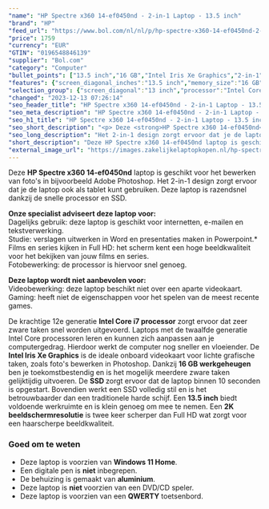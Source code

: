 ```yaml
---
"name": "HP Spectre x360 14-ef0450nd - 2-in-1 Laptop - 13.5 inch"
"brand": "HP"
"feed_url": "https://www.bol.com/nl/nl/p/hp-spectre-x360-14-ef0450nd-2-in-1-laptop-13-5-inch/9300000109297223"
"price": 1759
"currency": "EUR"
"GTIN": "0196548846139"
"supplier": "Bol.com"
"category": "Computer"
"bullet_points": ["13.5 inch","16 GB","Intel Iris Xe Graphics","2-in-1"]
"features": {"screen_diagonal_inches":"13.5 inch","memory_size":"16 GB","graphics_card":"Intel Iris Xe Graphics","purpose_laptop":"2-in-1"}
"selection_group": {"screen_diagonal":"13 inch","processor":"Intel Core i7","changed_price_past_3_days":false,"product_family":"Spectre"}
"changed": "2023-12-13 07:26:14"
"seo_header_title": "HP Spectre x360 14-ef0450nd - 2-in-1 Laptop - 13.5 inch"
"seo_meta_description": "HP Spectre x360 14-ef0450nd - 2-in-1 Laptop - 13.5 inch"
"seo_h1_title": "HP Spectre x360 14-ef0450nd - 2-in-1 Laptop - 13.5 inch"
"seo_short_description": "<p> Deze <strong>HP Spectre x360 14-ef0450nd</strong> laptop is geschikt voor het bewerken van foto's in bijvoorbeeld Adobe Photoshop."
"seo_long_description": "Het 2-in-1 design zorgt ervoor dat je de laptop ook als tablet kunt gebruiken. Deze laptop is razendsnel dankzij de snelle processor en SSD.  </p> <p> <strong>Onze specialist adviseert deze laptop voor:</strong><br /> Dagelijks gebruik: deze laptop is geschikt voor internetten, e-mailen en tekstverwerking. <br /> Studie: verslagen uitwerken in Word en presentaties maken in Powerpoint. *<br /> Films en series kijken in Full HD: het scherm kent een hoge beeldkwaliteit voor het bekijken van jouw films en series. <br /> Fotobewerking: de processor is hiervoor snel genoeg.  </p> <p> <strong>Deze laptop wordt niet aanbevolen voor:</strong><br /> Videobewerking: deze laptop beschikt niet over een aparte videokaart. <br /> Gaming: heeft niet de eigenschappen voor het spelen van de meest recente games.  </p> <p> De krachtige 12e generatie <strong>Intel Core i7 processor</strong> zorgt ervoor dat zeer zware taken snel worden uitgevoerd. Laptops met de twaalfde generatie Intel Core processoren leren en kunnen zich aanpassen aan je computergedrag. Hierdoor werkt de computer nog sneller en vloeiender. De <strong>Intel Iris Xe Graphics</strong> is de ideale onboard videokaart voor lichte grafische taken, zoals foto's bewerken in Photoshop. Dankzij <strong>16 GB werkgeheugen </strong>ben je toekomstbestendig en is het mogelijk meerdere zware taken gelijktijdig uitvoeren. De <strong>SSD </strong>zorgt ervoor dat de laptop binnen 10 seconden is opgestart. Bovendien werkt een SSD volledig stil en is het betrouwbaarder dan een traditionele harde schijf. Een <strong>13. 5 inch</strong> biedt voldoende werkruimte en is klein genoeg om mee te nemen. Een <strong>2K beeldschermresolutie</strong> is twee keer scherper dan Full HD wat zorgt voor een haarscherpe beeldkwaliteit.  </p> <p> </p> <h3> Goed om te weten</h3> <p> </p> <ul> <li>Deze laptop is voorzien van <strong>Windows 11 Home</strong>. </li> <li>Een digitale pen is <strong>niet</strong> inbegrepen. </li> <li>De behuizing is gemaakt van <strong>aluminium</strong>. </li> <li>Deze laptop is <strong>niet </strong>voorzien van een DVD/CD speler. </li> <li>Deze laptop is voorzien van een <strong>QWERTY</strong> toetsenbord. </li> </ul>"
"short_description": "Deze HP Spectre x360 14-ef0450nd laptop is geschikt voor het bewerken van foto's in bijvoorbeeld Adobe Photoshop. Het 2-in-1 design zorgt ervoor dat je de laptop ook als tablet kunt gebruiken. Deze laptop is razendsnel dankzij de snelle processor en SSD. Onze specialist adviseert deze laptop voor: Dagelijks gebruik: deze laptop is geschikt voor internetten, e-mailen en tekstverwerking. Studie: verslagen uitwerken in Word en presentaties maken in Powerpoint.* Films en series kijken in Full HD: het scherm kent een hoge beeldkwaliteit voor het bekijken van jouw films en series. Fotobewerking: de processor is hiervoor snel genoeg. Deze laptop wordt niet aanbevolen voor: Videobewerking: deze laptop beschikt niet over een aparte videokaart. Gaming: heeft niet de eigenschappen voor het spelen van de meest recente games. De krachtige 12e generatie Intel Core i7 processor zorgt ervoor dat zeer zware taken snel worden uitgevoerd. Laptops met de twaalfde generatie Intel Core processoren leren en kunnen zich aanpassen aan je computergedrag. Hierdoor werkt de computer nog sneller en vloeiender. De Intel Iris Xe Graphics is de ideale onboard videokaart voor lichte grafische taken, zoals foto's bewerken in Photoshop. Dankzij 16 GB werkgeheugen ben je toekomstbestendig en is het mogelijk meerdere zware taken gelijktijdig uitvoeren. De SSD zorgt ervoor dat de laptop binnen 10 seconden is opgestart. Bovendien werkt een SSD volledig stil en is het betrouwbaarder dan een traditionele harde schijf. Een 13.5 inch biedt voldoende werkruimte en is klein genoeg om mee te nemen. Een 2K beeldschermresolutie is twee keer scherper dan Full HD wat zorgt voor een haarscherpe beeldkwaliteit. Goed om te weten Deze laptop is voorzien van Windows 11 Home. Een digitale pen is niet inbegrepen. De behuizing is gemaakt van aluminium. Deze laptop is niet voorzien van een DVD/CD speler. Deze laptop is voorzien van een QWERTY toetsenbord."
"external_image_url": "https://images.zakelijkelaptopkopen.nl/hp-spectre-x360-14-ef0450nd-2-in-1-laptop-13-5-inch.webp"
---
```


<p> Deze <strong>HP Spectre x360 14-ef0450nd</strong> laptop is geschikt voor het bewerken van foto's in bijvoorbeeld Adobe Photoshop. Het 2-in-1 design zorgt ervoor dat je de laptop ook als tablet kunt gebruiken. Deze laptop is razendsnel dankzij de snelle processor en SSD.  </p> <p> <strong>Onze specialist adviseert deze laptop voor:</strong><br /> Dagelijks gebruik: deze laptop is geschikt voor internetten, e-mailen en tekstverwerking. <br /> Studie: verslagen uitwerken in Word en presentaties maken in Powerpoint.*<br /> Films en series kijken in Full HD: het scherm kent een hoge beeldkwaliteit voor het bekijken van jouw films en series.<br /> Fotobewerking: de processor is hiervoor snel genoeg.  </p> <p> <strong>Deze laptop wordt niet aanbevolen voor:</strong><br /> Videobewerking: deze laptop beschikt niet over een aparte videokaart. <br /> Gaming: heeft niet de eigenschappen voor het spelen van de meest recente games.  </p> <p> De krachtige 12e generatie <strong>Intel Core i7 processor</strong> zorgt ervoor dat zeer zware taken snel worden uitgevoerd. Laptops met de twaalfde generatie Intel Core processoren leren en kunnen zich aanpassen aan je computergedrag. Hierdoor werkt de computer nog sneller en vloeiender. De <strong>Intel Iris Xe Graphics</strong> is de ideale onboard videokaart voor lichte grafische taken, zoals foto's bewerken in Photoshop. Dankzij <strong>16 GB werkgeheugen </strong>ben je toekomstbestendig en is het mogelijk meerdere zware taken gelijktijdig uitvoeren. De <strong>SSD </strong>zorgt ervoor dat de laptop binnen 10 seconden is opgestart. Bovendien werkt een SSD volledig stil en is het betrouwbaarder dan een traditionele harde schijf. Een <strong>13.5 inch</strong> biedt voldoende werkruimte en is klein genoeg om mee te nemen. Een <strong>2K beeldschermresolutie</strong> is twee keer scherper dan Full HD wat zorgt voor een haarscherpe beeldkwaliteit.  </p> <p>  </p> <h3> Goed om te weten</h3> <p>  </p> <ul> <li>Deze laptop is voorzien van <strong>Windows 11 Home</strong>.</li> <li>Een digitale pen is <strong>niet</strong> inbegrepen.</li> <li>De behuizing is gemaakt van <strong>aluminium</strong>.</li> <li>Deze laptop is <strong>niet </strong>voorzien van een DVD/CD speler.</li> <li>Deze laptop is voorzien van een <strong>QWERTY</strong> toetsenbord.</li> </ul>